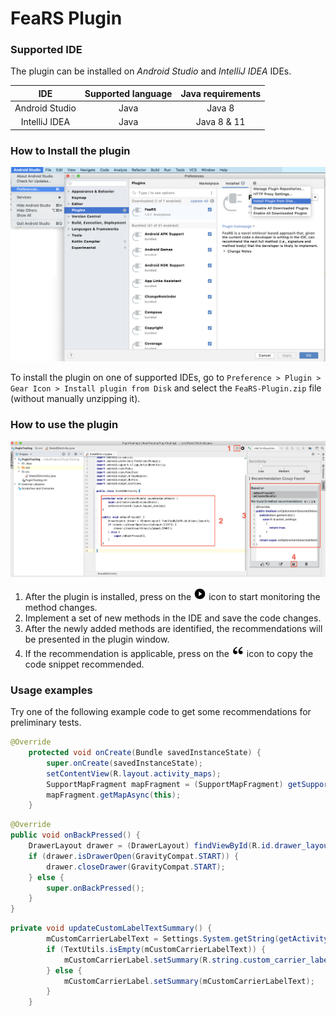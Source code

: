 # FeaRS Plugin

### Supported IDE
The plugin can be installed on *Android Studio* and *IntelliJ IDEA* IDEs.

| IDE  | Supported language | Java requirements |
| :------------: |:---------------:| :-----:|
| Android Studio      | Java | Java 8 |
| IntelliJ IDEA    | Java       |   Java 8 & 11 |


### How to Install the plugin

![Plugin installation](https://raw.githubusercontent.com/anonymousfears/fears/master/.github/image/Plugin_installation.png)

To install the plugin on one of supported IDEs, go to `Preference > Plugin > Gear Icon > Install plugin from Disk` and select the `FeaRS-Plugin.zip` file (without manually unzipping it).


### How to use the plugin

![Plugin usage](https://raw.githubusercontent.com/anonymousfears/fears/master/.github/image/Plugin_usage.png)

1. After the plugin is installed, press on the <img src="https://raw.githubusercontent.com/anonymousfears/fears/master/.github/image/play_icon.png" height = 20> icon to start monitoring the method changes.
2. Implement a set of new methods in the IDE and save the code changes.
3. After the newly added methods are identified, the recommendations will be presented in the plugin window.
4. If the recommendation is applicable, press on the <img src="https://raw.githubusercontent.com/anonymousfears/fears/master/.github/image/quote_icon.png" height = 20> icon to copy the code snippet recommended.

### Usage examples

Try one of the following example code to get some recommendations for preliminary tests.

```java
@Override
    protected void onCreate(Bundle savedInstanceState) {
        super.onCreate(savedInstanceState);
        setContentView(R.layout.activity_maps);
        SupportMapFragment mapFragment = (SupportMapFragment) getSupportFragmentManager().findFragmentById(R.id.map);
        mapFragment.getMapAsync(this);
    }
```

```java
@Override
public void onBackPressed() {
    DrawerLayout drawer = (DrawerLayout) findViewById(R.id.drawer_layout);
    if (drawer.isDrawerOpen(GravityCompat.START)) {
        drawer.closeDrawer(GravityCompat.START);
    } else {
        super.onBackPressed();
    }
}
```

```java
private void updateCustomLabelTextSummary() {
        mCustomCarrierLabelText = Settings.System.getString(getActivity().getContentResolver(), Settings.System.CUSTOM_CARRIER_LABEL);
        if (TextUtils.isEmpty(mCustomCarrierLabelText)) {
            mCustomCarrierLabel.setSummary(R.string.custom_carrier_label_notset);
        } else {
            mCustomCarrierLabel.setSummary(mCustomCarrierLabelText);
        }
    }
```
